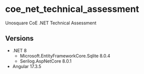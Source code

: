 # coe_net_technical_assessment
Unosquare CoE .NET Technical Assessment


## Versions

- .NET 8
    - Microsoft.EntityFrameworkCore.Sqlite 8.0.4
    - Serilog.AspNetCore 8.0.1
- Angular 17.3.5
